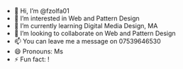 - 👋 Hi, I’m @fzolfa01
- 👀 I’m interested in Web and Pattern Design
- 🌱 I’m currently learning Digital Media Design, MA
- 💞️ I’m looking to collaborate on Web and Pattern Design
- 📫 You can leave me a message on 07539646530
- 😄 Pronouns: Ms
- ⚡ Fun fact: !

<!---
fzolfa01/fzolfa01 is a ✨ special ✨ repository because its `README.md` (this file) appears on your GitHub profile.
You can click the Preview link to take a look at your changes.
--->
